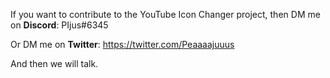 If you want to contribute to the YouTube Icon Changer project, then DM me on **Discord**: PIjus#6345

Or DM me on **Twitter**: https://twitter.com/Peaaaajuuus

And then we will talk.
